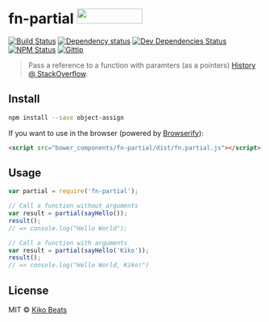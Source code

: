 # fn-partial <a href="http://bower.io/search/?q=fn-partial"><img src="http://benschwarz.github.io/bower-badges/badge@2x.png" width="130" height="30"></a>

[![Build Status](http://img.shields.io/travis/kikobeats/fn-partial/master.svg?style=flat)](https://travis-ci.org/kikobeats/fn-partial)
[![Dependency status](http://img.shields.io/david/kikobeats/fn-partial.svg?style=flat)](https://david-dm.org/kikobeats/fn-partial)
[![Dev Dependencies Status](http://img.shields.io/david/dev/kikobeats/fn-partial.svg?style=flat)](https://david-dm.org/kikobeats/fn-partial#info=devDependencies)
[![NPM Status](http://img.shields.io/npm/dm/fn-partial.svg?style=flat)](https://www.npmjs.org/package/fn-partial)
[![Gittip](http://img.shields.io/gittip/kikobeats.svg?style=flat)](https://www.gittip.com/kikobeats/)

> Pass a reference to a function with paramters (as a pointers) [History @ StackOverflow](https://stackoverflow.com/questions/373157/how-can-i-pass-a-reference-to-a-function-with-parameters).

## Install

```bash
npm install --save object-assign
```

If you want to use in the browser (powered by [Browserify](http://browserify.org/)):

```html
<script src="bower_components/fn-partial/dist/fn.partial.js"></script>
```
## Usage

```js
var partial = require('fn-partial');

// Call a function without arguments
var result = partial(sayHello());
result();
// => console.log("Hello World");

// Call a function with arguments
var result = partial(sayHello('Kiko'));
result();
// => console.log("Hello World, Kiko!")
```

## License

MIT © [Kiko Beats](http://www.kikobeats.com)
